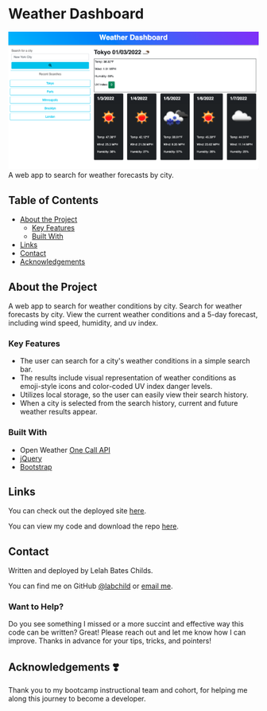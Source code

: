 # Weather Dashboard
![weather-dashboard-preview](./assets/images/weather-dashboard-preview.png)
A web app to search for weather forecasts by city.

## Table of Contents
* [About the Project](#abouttheproject)
    * [Key Features](#keyfeatures)
    * [Built With](#builtwith)
* [Links](#links)
* [Contact](#contact)
* [Acknowledgements](#acknowledgements)


## About the Project
A web app to search for weather conditions by city. Search for weather forecasts by city. View the current weather conditions and a 5-day forecast, including wind speed, humidity, and uv index.

### Key Features
* The user can search for a city's weather conditions in a simple search bar.
* The results include visual representation of weather conditions as emoji-style icons and color-coded UV index danger levels.
* Utilizes local storage, so the user can easily view their search history.
* When a city is selected from the search history, current and future weather results appear.

### Built With
* Open Weather [One Call API](https://openweathermap.org/api/one-call-api)
* [jQuery](https://jquery.com/)
* [Bootstrap](https://getbootstrap.com/)

## Links
You can check out the deployed site [here](https://labchild.github.io/weather-dashboard/).

You can view my code and download the repo [here](https://github.com/labchild/weather-dashboard).

## Contact
Written and deployed by Lelah Bates Childs.

You can find me on GitHub [@labchild](https://github.com/labchild) or [email me](labchilds@gmail.com).

### Want to Help?
Do you see something I missed or a more succint and effective way this code can be written? Great! Please reach out and let me know how I can improve. Thanks in advance for your tips, tricks, and pointers!

## Acknowledgements ❣️
Thank you to my bootcamp instructional team and cohort, for helping me along this journey to become a developer.